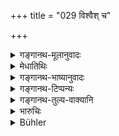 +++
title = "029 विश्वैश् च"

+++

<details><summary>गङ्गानथ-मूलानुवादः</summary>

The substitute of the Primary Rule was ordained by the Viśvedevas, the Sādhyas and the great Brāhmaṇa Sages, when they were afraid of perishing in abnormal times.—(29)
</details>

<details><summary>मेधातिथिः</summary>

एष एवार्थः- आपदि प्रतिनिधिर् आश्रयितव्यो न संपदि ॥ ११.२९ ॥
</details>

<details><summary>गङ्गानथ-भाष्यानुवादः</summary>

This also means that the substitute shall be adopted only in adversity, never in prosperity.—(29)
</details>

<details><summary>गङ्गानथ-टिप्पन्यः</summary>

This verse is quoted in *Aparārka* (p. 167);—and in *Smṛtitattva* II (p. 87.)
</details>

<details><summary>गङ्गानथ-तुल्य-वाक्यानि</summary>

**(verses 11.28-30)  
**

See Comparative notes for [Verse 1.75].
</details>

<details><summary>भारुचिः</summary>

तथा च सति-
</details>

<details><summary>Bühler</summary>

029	By the Visve-devas, by the Sadhyas, and by the great sages (of the) Brahmana (caste), who were afraid of perishing in times of distress, a substitute was made for the (principal) rule.
</details>
